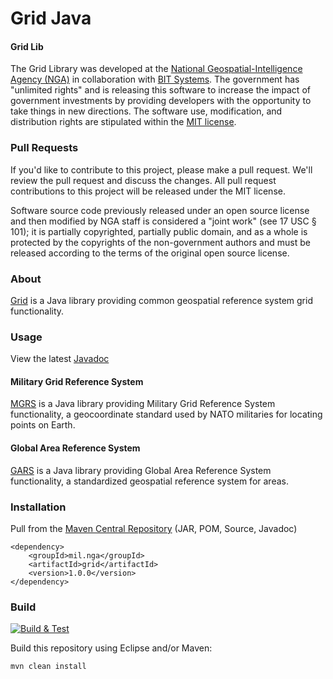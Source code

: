 # Grid Java

#### Grid Lib ####

The Grid Library was developed at the [National Geospatial-Intelligence Agency (NGA)](http://www.nga.mil/) in collaboration with [BIT Systems](https://www.caci.com/bit-systems/). The government has "unlimited rights" and is releasing this software to increase the impact of government investments by providing developers with the opportunity to take things in new directions. The software use, modification, and distribution rights are stipulated within the [MIT license](http://choosealicense.com/licenses/mit/).

### Pull Requests ###
If you'd like to contribute to this project, please make a pull request. We'll review the pull request and discuss the changes. All pull request contributions to this project will be released under the MIT license.

Software source code previously released under an open source license and then modified by NGA staff is considered a "joint work" (see 17 USC § 101); it is partially copyrighted, partially public domain, and as a whole is protected by the copyrights of the non-government authors and must be released according to the terms of the original open source license.

### About ###

[Grid](http://ngageoint.github.io/grid-java/) is a Java library providing common geospatial reference system grid functionality.

### Usage ###

View the latest [Javadoc](http://ngageoint.github.io/grid-java/docs/api/)

#### Military Grid Reference System ####

[MGRS](http://ngageoint.github.io/mgrs-java/) is a Java library providing Military Grid Reference System functionality, a geocoordinate standard used by NATO militaries for locating points on Earth.

#### Global Area Reference System ####

[GARS](http://ngageoint.github.io/gars-java/) is a Java library providing Global Area Reference System functionality, a standardized geospatial reference system for areas.

### Installation ###

Pull from the [Maven Central Repository](http://search.maven.org/#artifactdetails|mil.nga|grid|1.0.0|jar) (JAR, POM, Source, Javadoc)

    <dependency>
        <groupId>mil.nga</groupId>
        <artifactId>grid</artifactId>
        <version>1.0.0</version>
    </dependency>

### Build ###

[![Build & Test](https://github.com/ngageoint/grid-java/workflows/Build%20&%20Test/badge.svg)](https://github.com/ngageoint/grid-java/actions/workflows/build-test.yml)

Build this repository using Eclipse and/or Maven:

    mvn clean install
